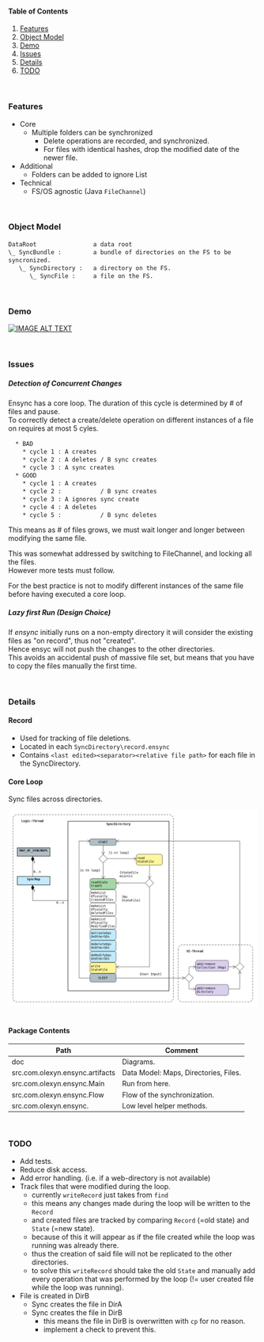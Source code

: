 #### Table of Contents
1. [Features](#features)
2. [Object Model](#object-model)
3. [Demo](#demo)
4. [Issues](#issues)
5. [Details](#details)
6. [TODO](#todo)

<br>

### Features<a name="features"></a>
* Core
  * Multiple folders can be synchronized
    * Delete operations are recorded, and synchronized.
    * For files with identical hashes, drop the modified date of the newer file.
* Additional
  * Folders can be added to ignore List
* Technical
  * FS/OS agnostic (Java `FileChannel`)

<br>

### Object Model<a name="object-model"></a>
```
DataRoot                a data root
\_ SyncBundle :         a bundle of directories on the FS to be syncronized.
   \_ SyncDirectory :   a directory on the FS.
      \_ SyncFile :     a file on the FS.
```

<br>

### Demo<a name="demo"></a>
[![IMAGE ALT TEXT](http://img.youtube.com/vi/znR3jyM_4Ss/0.jpg)](https://youtu.be/znR3jyM_4Ss "ensync WIP Demo")

<br>

### Issues<a name="issues"></a>

##### Detection of Concurrent Changes

Ensync has a core loop.
The duration of this cycle is determined by # of files and pause. <br>
To correctly detect a create/delete operation on different instances of a file on requires at most 5 cyles.
```
  * BAD
    * cycle 1 : A creates
    * cycle 2 : A deletes / B sync creates
    * cycle 3 : A sync creates
  * GOOD
    * cycle 1 : A creates
    * cycle 2 :           / B sync creates
    * cycle 3 : A ignores sync create
    * cycle 4 : A deletes
    * cycle 5 :           / B sync deletes
```
This means as # of files grows, we must wait longer and longer between modifying the same file.

This was somewhat addressed by switching to FileChannel, and locking all the files. <br>
However more tests must follow.

For the best practice is not to modify different instances of the same file
before having executed a core loop.   

##### Lazy first Run (Design Choice)
If *ensync* initially runs on a non-empty directory it will consider the
existing files as "on record", thus not "created". <br>
Hence ensyc will not push the changes to the other directories. <br>
This avoids an accidental push of massive file set,
but means that you have to copy the files manually the first time.

<br>

### Details  <a name="details"></a>

#### Record
* Used for tracking of file deletions.
* Located in each `SyncDirectory\record.ensync`
* Contains `<last edited><separator><relative file path>` for each file in the SyncDirectory.

#### Core Loop
Sync files across directories.

![alt text](https://raw.githubusercontent.com/IO42630/ensync/master/doc/flow-n-instances.png "Hello!")
<br>
<br>

#### Package Contents

| Path         | Comment |
|---------------|-------------|
doc | Diagrams.
src.com.olexyn.ensync.artifacts | Data Model: Maps, Directories, Files. 
src.com.olexyn.ensync.Main          | Run from here.
src.com.olexyn.ensync.Flow      | Flow of the synchronization.
src.com.olexyn.ensync. | Low level helper methods.

<br>

### TODO <a name="todo"></a> 

- Add tests.
- Reduce disk access.
- Add error handling. (i.e. if a web-directory is not available)
- Track files that were modified during the loop.
    - currently `writeRecord` just takes from `find`
    - this means any changes made during the loop will be written to the `Record`
    - and created files are tracked by comparing `Record` (=old state) and `State` (=new state).
    - because of this it will appear as if the file created while the loop was running
    was already there.
    - thus the creation of said file will not be replicated to the other directories.
    - to solve this `writeRecord` should take the old `State` 
    and manually add every operation that was performed by the loop (!= user created file while the loop was running).
 - File is created in DirB
    - Sync creates the file in DirA
    - Sync creates the file in DirB 
      - this means the file in DirB is overwritten with `cp` for no reason.
      - implement a check to prevent this.
